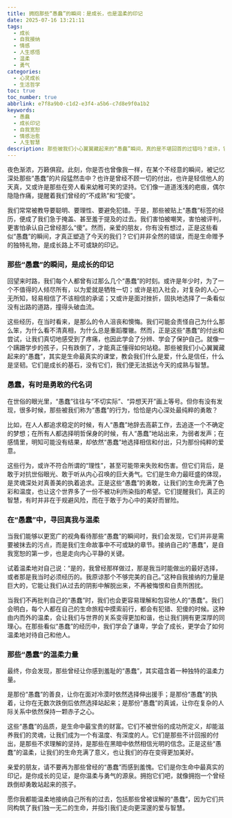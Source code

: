 ```yaml
---
title: 拥抱那些“愚蠢”的瞬间：是成长，也是温柔的印记
date: 2025-07-16 13:21:11
tags:
  - 成长
  - 自我接纳
  - 情感
  - 人生感悟
  - 温柔
  - 勇气
categories:
  - 心灵成长
  - 生活哲学
toc: true
toc_number: true
abbrlink: e7f8a9b0-c1d2-e3f4-a5b6-c7d8e9f0a1b2
keywords:
  - 愚蠢
  - 成长印记
  - 自我宽恕
  - 情感治愈
  - 人生智慧
description: 那些被我们小心翼翼藏起来的“愚蠢”瞬间，真的是不堪回首的过错吗？或许，它们是生命中最真挚的印记，是勇气，是温柔，更是我们走向成熟的必经之路。这篇文章，想与你一同，温柔地回望，并接纳那些曾被我们误解的“愚蠢”。
---
```


夜色渐浓，万籁俱寂。此刻，你是否也曾像我一样，在某个不经意的瞬间，被记忆深处那些“愚蠢”的片段猛然击中？也许是曾经不顾一切的付出，也许是轻信他人的天真，又或许是那些在旁人看来幼稚可笑的坚持。它们像一道道浅浅的疤痕，偶尔隐隐作痛，提醒着我们曾经的“不成熟”和“犯傻”。

我们常常被教导要聪明、要理性、要避免犯错。于是，那些被贴上“愚蠢”标签的经历，便成了我们急于掩盖、甚至羞于提及的过去。我们害怕被嘲笑，害怕被评判，更害怕承认自己曾经那么“傻”。然而，亲爱的朋友，你有没有想过，正是这些看似“愚蠢”的瞬间，才真正塑造了今天的我们？它们并非全然的错误，而是生命赠予的独特礼物，是成长路上不可或缺的印记。

### 那些“愚蠢”的瞬间，是成长的印记

回望来时路，我们每个人都曾有过那么几个“愚蠢”的时刻。或许是年少时，为了一个不值得的人倾尽所有，以为爱就是牺牲一切；或许是初入社会，对复杂的人心一无所知，轻易相信了不该相信的承诺；又或许是面对挫折，固执地选择了一条看似没有出路的道路，撞得头破血流。

这些经历，在当时看来，是那么的令人沮丧和懊悔。我们可能会责怪自己为什么那么笨，为什么看不清真相，为什么总是重蹈覆辙。然而，正是这些“愚蠢”的付出和尝试，让我们真切地感受到了疼痛，也因此学会了分辨、学会了保护自己。就像一个蹒跚学步的孩子，只有跌倒了，才能真正懂得如何站稳。那些被我们小心翼翼藏起来的“愚蠢”，其实是生命最真实的课堂，教会我们什么是爱，什么是信任，什么是坚韧。它们是成长的基石，没有它们，我们便无法抵达今天的成熟与智慧。

### 愚蠢，有时是勇敢的代名词

在世俗的眼光里，“愚蠢”往往与“不切实际”、“异想天开”画上等号。但你有没有发现，很多时候，那些被我们称为“愚蠢”的行为，恰恰是内心深处最纯粹的勇敢？

比如，在人人都追求稳定的时候，有人“愚蠢”地辞去高薪工作，去追逐一个不确定的梦想；在所有人都选择明哲保身的时候，有人“愚蠢”地站出来，为弱者发声；在感情里，明知可能没有结果，却依然“愚蠢”地选择相信和付出，只为那份纯粹的爱意。

这些行为，或许不符合所谓的“理性”，甚至可能带来失败和伤害。但它们背后，是敢于对抗世俗眼光、敢于听从内心召唤的巨大勇气。它们是生命力最旺盛的体现，是灵魂深处对真善美的执着追求。正是这些“愚蠢”的勇敢，让我们的生命充满了色彩和温度，也让这个世界多了一份不被功利所染指的希望。它们提醒我们，真正的智慧，有时并非在于规避风险，而在于敢于为心中的美好而冒险。

### 在“愚蠢”中，寻回真我与温柔

当我们能够以更宽广的视角看待那些“愚蠢”的瞬间时，我们会发现，它们并非是需要被抹去的污点，而是我们生命故事中不可或缺的章节。接纳自己的“愚蠢”，是自我宽恕的第一步，也是走向内心平静的关键。

试着温柔地对自己说：“是的，我曾经那样做过，那是我当时能做出的最好选择，或者那是我当时必须经历的。我原谅那个不够完美的自己。”这种自我接纳的力量是巨大的，它能让我们从过去的阴影中解脱出来，不再被悔恨和自责所困扰。

当我们不再批判自己的“愚蠢”时，我们也会更容易理解和包容他人的“愚蠢”。我们会明白，每个人都在自己的生命旅程中摸索前行，都会有犯错、犯傻的时候。这种由内而外的温柔，会让我们与世界的关系变得更加和谐，也让我们拥有更深厚的同理心。在那些看似“愚蠢”的经历中，我们学会了谦卑，学会了成长，更学会了如何温柔地对待自己和他人。

### 那些“愚蠢”的温柔力量

最终，你会发现，那些曾经让你感到羞耻的“愚蠢”，其实蕴含着一种独特的温柔力量。

是那份“愚蠢”的善良，让你在面对冷漠时依然选择伸出援手；是那份“愚蠢”的执着，让你在无数次跌倒后依然选择站起来；是那份“愚蠢”的真诚，让你在复杂的人际关系中依然保持一颗赤子之心。

这些“愚蠢”的品质，是生命中最宝贵的财富。它们不被世俗的成功所定义，却能滋养我们的灵魂，让我们成为一个有温度、有深度的人。它们是那些不计回报的付出，是那些不求理解的坚持，是那些在黑暗中依然相信光明的信念。正是这些“愚蠢”的温柔，让我们的生命充满了意义，也让我们的存在变得更加美好。

亲爱的朋友，请不要再为那些曾经的“愚蠢”而感到羞愧。它们是你生命中最真实的印记，是你成长的见证，是你温柔与勇气的源泉。拥抱它们吧，就像拥抱一个曾经跌倒却勇敢站起来的孩子。

愿你我都能温柔地接纳自己所有的过去，包括那些曾被误解的“愚蠢”，因为它们共同构筑了我们独一无二的生命，并指引我们走向更深邃的爱与智慧。